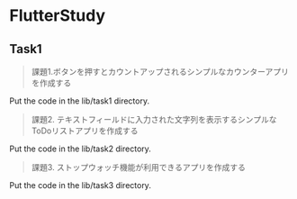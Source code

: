 # FlutterStudy
## Task1
> 課題1.ボタンを押すとカウントアップされるシンプルなカウンターアプリを作成する

Put the code in the lib/task1 directory.

> 課題2. テキストフィールドに入力された文字列を表示するシンプルなToDoリストアプリを作成する

Put the code in the lib/task2 directory.

> 課題3. ストップウォッチ機能が利用できるアプリを作成する

Put the code in the lib/task3 directory.